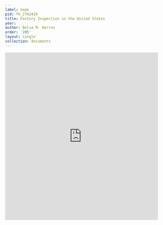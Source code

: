 ```yaml
---
label: nope
pid: fk_2762420
title: Factory Inspection in the United States
year:
author: Belva M. Herron
order: '205'
layout: single
collection: documents
---
```

<iframe src="https://northwestern.app.box.com/embed/s/2rb1xukxx3xvcte0xcbdvkr4vxqpggzh?sortColumn=date&view=list" width="100%" height="550" frameborder="0" allowfullscreen webkitallowfullscreen msallowfullscreen></iframe>
